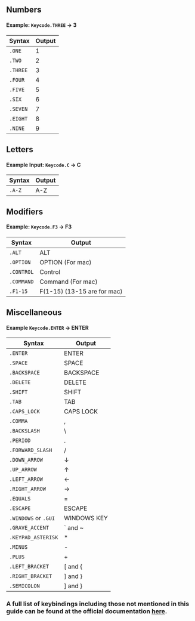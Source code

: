 

## Numbers
#### Example: `Keycode.THREE` &rarr; 3
| Syntax      | Output |
| ----------- | ----------- |
| `.ONE`      |   1         |
| `.TWO`      |   2         |
| `.THREE`    |   3         |
| `.FOUR`     |   4         |
| `.FIVE`     |   5         |
| `.SIX`      |   6         |
| `.SEVEN`    |   7         |
| `.EIGHT`    |   8         |
| `.NINE`     |   9         |

## Letters
#### Example Input: `Keycode.C` &rarr; C

| Syntax      | Output |
| ----------- | ----------- |
| `.A-Z`      |   A-Z       |


## Modifiers
#### Example: `Keycode.F3` &rarr; F3

| Syntax      | Output      | 
| ----------- | ----------- | 
| `.ALT`      |   ALT       |        
| `.OPTION`      |   OPTION (For mac)       |        
| `.CONTROL`  |   Control   |         
| `.COMMAND`  |   Command (For mac)   |         
| `.F1-15`    |   F(1-15) (13-15 are for mac)   | 


## Miscellaneous
#### Example `Keycode.ENTER` &rarr; ENTER

| Syntax      | Output |
| ----------- | ----------- |
| `.ENTER`      |   ENTER       |
| `.SPACE`      |   SPACE       |
| `.BACKSPACE`  |   BACKSPACE   |
| `.DELETE`     |   DELETE      |
| `.SHIFT`      |   SHIFT       |
| `.TAB`        |   TAB         |
| `.CAPS_LOCK`  |   CAPS LOCK   |
| `.COMMA`      |   ,           |
| `.BACKSLASH`  |   \           |
| `.PERIOD`     | .       |
| `.FORWARD_SLASH`  |   /           |
| `.DOWN_ARROW` |  &darr;       |
| `.UP_ARROW`   |  &uarr;       |
| `.LEFT_ARROW` |  &larr;       |
| `.RIGHT_ARROW`|  &rarr;       |
| `.EQUALS`     |  =            |
| `.ESCAPE`     |  ESCAPE           |
| `.WINDOWS` or `.GUI`     |  WINDOWS KEY          |
| `.GRAVE_ACCENT`     |  ` and ~         |
| `.KEYPAD_ASTERISK`     |  *        |
| `.MINUS`     |  -        |
| `.PLUS`     |  +        |
| `.LEFT_BRACKET`     |  [ and {       |
| `.RIGHT_BRACKET`     |  ] and }       |
| `.SEMICOLON`     |  ] and }       |

### A full list of keybindings including those not mentioned in this guide can be found at the official documentation [here](https://docs.circuitpython.org/projects/hid/en/latest/api.html#adafruit_hid.keycode.Keycode). 



